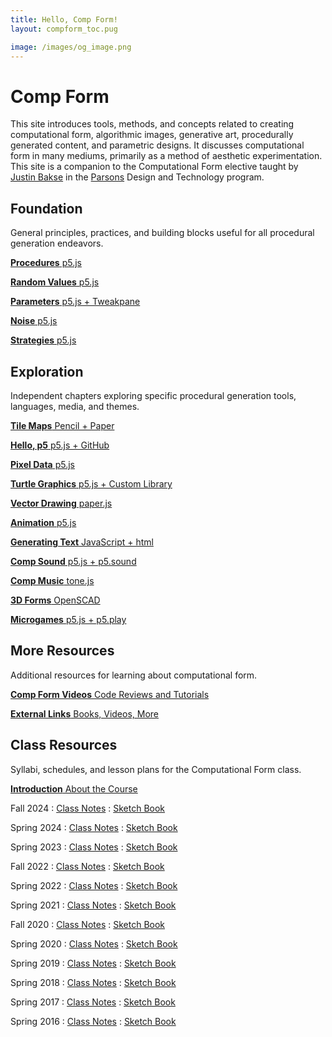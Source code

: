 ```yaml
---
title: Hello, Comp Form!
layout: compform_toc.pug

image: /images/og_image.png
---
```


<script src="https://cdn.jsdelivr.net/npm/p5@1.4.0/lib/p5.js"></script>
<script src="./mess.js"></script>
<script src="./toc_mess.js"></script>

# Comp Form

<div class="intro">

This site introduces tools, methods, and concepts related to creating computational form, algorithmic images, generative art, procedurally generated content, and parametric designs. It discusses computational form in many mediums, primarily as a method of aesthetic experimentation. This site is a companion to the Computational Form elective taught by [Justin Bakse](http://justinbakse.com) in the [Parsons](parsons.edu) Design and Technology program.

</div>

## Foundation

<div class="nav-wrap">

General principles, practices, and building blocks useful for all procedural generation endeavors.

<nav>

[**Procedures** p5.js](./procedures)

[**Random Values** p5.js](./random)

[**Parameters** p5.js + Tweakpane](./parameters)

[**Noise** p5.js](./noise)

[**Strategies** p5.js](./strategy)

</nav>

</div class="nav-wrap">

## Exploration

<div class="nav-wrap">

Independent chapters exploring specific procedural generation tools, languages, media, and themes.

<nav>

[**Tile Maps** Pencil + Paper](./tiles)

[**Hello, p5** p5.js + GitHub](./p5)

[**Pixel Data** p5.js](./pixels)

[**Turtle Graphics** p5.js + Custom Library](./turtles)

[**Vector Drawing** paper.js](./vectors)

[**Animation** p5.js](./animation)

[**Generating Text** JavaScript + html](./text)

[**Comp Sound** p5.js + p5.sound](./sound)

[**Comp Music** tone.js](./music)

[**3D Forms** OpenSCAD](./3D)

[**Microgames** p5.js + p5.play](./microgames)

</nav>

</div>

## More Resources

<div class="nav-wrap">

Additional resources for learning about computational form.

<nav>

[**Comp Form Videos** Code Reviews and Tutorials](https://www.youtube.com/channel/UCvUZXTGGAmIwb9sek1oP0RA)

[**External Links** Books, Videos, More](./resources)

</nav>
</div>

## Class Resources

<div class="nav-wrap">

Syllabi, schedules, and lesson plans for the Computational Form class.

<nav>

[**Introduction** About the Course](./introduction)

Fall 2024
: [Class Notes](https://www.notion.so/Comp-Form-F24-d4cc3204a2674dba902b30c1b8f76b6d)
: [Sketch Book](https://sketches2024fall.compform.net/)

Spring 2024
: [Class Notes](https://www.notion.so/Comp-Form-S24-a82d9c7b3ae74d52a0a6f9bc80de367a)
: [Sketch Book](https://sketches2024spring.compform.net/)

Spring 2023
: [Class Notes](https://www.notion.so/Comp-Form-S23-84a4cb6158674b01afa8a2b6866f1fde)
: [Sketch Book](https://sketches2023spring.compform.net/)

Fall 2022
: [Class Notes](https://www.notion.so/Comp-Form-F22-2b90383895754d648d0ea6a1abb72036)
: [Sketch Book](http://sketches2022fall.compform.net/)

Spring 2022
: [Class Notes](https://www.notion.so/Comp-Form-S22-c7f4416eab7d4eb4a354aabbeea37e3e)
: [Sketch Book](http://sketches2022spring.compform.net/)

Spring 2021
: [Class Notes](https://www.notion.so/Comp-Form-Spring-2021-91302ea4d8df4af5af54d2b615cef5d4)
: [Sketch Book](http://sketches2021spring.compform.net/)

Fall 2020
: [Class Notes](./2020fall)
: [Sketch Book](http://sketches2020fall.compform.net)

Spring 2020
: [Class Notes](./2020)
: [Sketch Book](http://sketches2020.compform.net)

Spring 2019
: [Class Notes](./2019)
: [Sketch Book](http://sketches2019.compform.net)

Spring 2018
: [Class Notes](./2018)
: [Sketch Book](http://sketches2018.compform.net)

Spring 2017
: [Class Notes](http://2017.compform.net/)
: [Sketch Book](http://sketches.compform.net)

Spring 2016
: [Class Notes](http://psam3060-d-s16.github.io/class_notes/)
: [Sketch Book](http://compform.tumblr.com/)

</nav>
</div>

